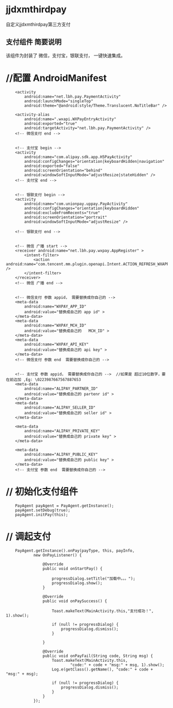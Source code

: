 # jjdxmthirdpay
自定义jjdxmthirdpay第三方支付

## 支付组件 简要说明
该组件为封装了 微信，支付宝，银联支付， 一键快速集成。

# //配置 AndroidManifest

 <!-- 微信支付 begin -->
        <activity
            android:name="net.lbh.pay.PaymentActivity"
            android:launchMode="singleTop"
            android:theme="@android:style/Theme.Translucent.NoTitleBar" />

        <activity-alias
            android:name=".wxapi.WXPayEntryActivity"
            android:exported="true"
            android:targetActivity="net.lbh.pay.PaymentActivity" />
        <!-- 微信支付 end -->


        <!-- 支付宝 begin -->
        <activity
            android:name="com.alipay.sdk.app.H5PayActivity"
            android:configChanges="orientation|keyboardHidden|navigation"
            android:exported="false"
            android:screenOrientation="behind"
            android:windowSoftInputMode="adjustResize|stateHidden" />
        <!-- 支付宝 end -->


        <!-- 银联支付 begin -->
        <activity
            android:name="com.unionpay.uppay.PayActivity"
            android:configChanges="orientation|keyboardHidden"
            android:excludeFromRecents="true"
            android:screenOrientation="portrait"
            android:windowSoftInputMode="adjustResize" />

        <!-- 银联支付 end -->


        <!-- 微信 广播 start -->
        <receiver android:name="net.lbh.pay.wxpay.AppRegister" >
            <intent-filter>
                <action android:name="com.tencent.mm.plugin.openapi.Intent.ACTION_REFRESH_WXAPP" />
            </intent-filter>
        </receiver>
        <!-- 微信 广播 end -->


        <!-- 微信支付 参数 appid， 需要替换成你自己的 -->
        <meta-data
            android:name="WXPAY_APP_ID"
            android:value="替换成自己的 app id" >
        </meta-data>
        <meta-data
            android:name="WXPAY_MCH_ID"
            android:value="替换成自己的   MCH_ID" >
        </meta-data>
        <meta-data
            android:name="WXPAY_API_KEY"
            android:value="替换成自己的 api key" >
        </meta-data>
        <!-- 微信支付 参数 end  需要替换成你自己的 -->


        <!-- 支付宝 参数 appid， 需要替换成你自己的 -->  //如果是 超过10位数字，要在前边加 ,Eg: \0223987667567887653
        <meta-data
            android:name="ALIPAY_PARTNER_ID"
            android:value="替换成自己的 partenr id" >
        </meta-data>
        <meta-data
            android:name="ALIPAY_SELLER_ID"
            android:value="替换成自己的 seller id" >
        </meta-data>

        <meta-data
            android:name="ALIPAY_PRIVATE_KEY"
            android:value="替换成自己的 private key" >
        </meta-data>

        <meta-data
            android:name="ALIPAY_PUBLIC_KEY"
            android:value="替换成自己的 public key" >
        </meta-data>
        <!-- 支付宝 参数 end  需要替换成你自己的 -->

# // 初始化支付组件
		PayAgent payAgent = PayAgent.getInstance();
		payAgent.setDebug(true);
		payAgent.initPay(this);


# // 调起支付 
        PayAgent.getInstance().onPay(payType, this, payInfo,
				new OnPayListener() {

					@Override
					public void onStartPay() {
						
						progressDialog.setTitle("加载中。。。");
						progressDialog.show();
					}

					@Override
					public void onPaySuccess() {
						
						Toast.makeText(MainActivity.this,"支付成功！", 1).show();
						
						if (null != progressDialog) {
							progressDialog.dismiss();
						}

					}

					@Override
					public void onPayFail(String code, String msg) {
						Toast.makeText(MainActivity.this,
								"code:" + code + "msg:" + msg, 1).show();
						Log.e(getClass().getName(), "code:" + code + "msg:" + msg);
						
						if (null != progressDialog) {
							progressDialog.dismiss();
						}
					}
				});